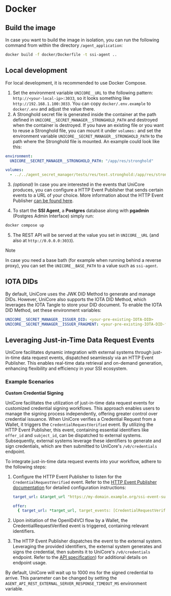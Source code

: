 # Docker

## Build the image

In case you want to build the image in isolation, you can run the following command from within the directory `/agent_application`:

```bash
docker build -f docker/Dockerfile -t ssi-agent ..
```

## Local development

For local development, it is recommended to use Docker Compose.

1. Set the environment variable `UNICORE__URL` to the following pattern: `http://<your-local-ip>:3033`, so it looks something like `http://192.168.1.100:3033`. You can copy `docker/.env.example` to `docker/.env` and adjust the value there.
2. A Stronghold secret file is generated inside the container at the path defined in `UNICORE__SECRET_MANAGER__STRONGHOLD_PATH` and destroyed when the container is destroyed.
   If you have an existing file or you want to reuse a Stronghold file, you can mount it under `volumes:` and set the environment variable `UNICORE__SECRET_MANAGER__STRONGHOLD_PATH` to the path where the Stronghold file is mounted.
   An example could look like this:

```yaml
environment:
  UNICORE__SECRET_MANAGER__STRONGHOLD_PATH: "/app/res/stronghold"

volumes:
  - ../../agent_secret_manager/tests/res/test.stronghold:/app/res/stronghold
```

3. _(optional)_ In case you are interested in the events that UniCore produces, you can configure a HTTP Event Publisher that sends
   certain events to a URL of your choice. More information about the HTTP Event Publisher [can be found here](../../agent_event_publisher_http/README.md).

4. To start the **SSI Agent**, a **Postgres** database along with **pgadmin** (Postgres Admin Interface) simply run:

```bash
docker compose up
```

5. The REST API will be served at the value you set in `UNICORE__URL` (and also at `http://0.0.0.0:3033`).

> [!NOTE]
> In case you need a base bath (for example when running behind a reverse proxy), you can set the `UNICORE__BASE_PATH` to a value such as `ssi-agent`.

## IOTA DIDs

By default, UniCore uses the JWK DID Method to generate and manage DIDs. However, UniCore also supports the IOTA DID
Method, which leverages the IOTA Tangle to store your DID document. To enable the IOTA DID Method, set these environment
variables:

```yaml
UNICORE__SECRET_MANAGER__ISSUER_DID: <your-pre-existing-IOTA-DID>
UNICORE__SECRET_MANAGER__ISSUER_FRAGMENT: <your-pre-existing-IOTA-DID-fragment>
```

## Leveraging Just-in-Time Data Request Events

UniCore facilitates dynamic integration with external systems through just-in-time data request events, dispatched seamlessly via an HTTP Event Publisher. This enables real-time data retrieval and on-demand generation, enhancing flexibility and efficiency in your SSI ecosystem.

### Example Scenarios

**Custom Credential Signing**

UniCore facilitates the utilization of just-in-time data request events for customized credential signing workflows. This approach enables users to manage the signing process independently, offering greater control over credential issuance. When UniCore verifies a Credential Request from a Wallet, it triggers the `CredentialRequestVerified` event. By utilizing the HTTP Event Publisher, this event, containing essential identifiers like `offer_id` and `subject_id`, can be dispatched to external systems. Subsequently, external systems leverage these identifiers to generate and sign credentials, which are then submitted to UniCore's `/v0/credentials` endpoint.

To integrate just-in-time data request events into your workflow, adhere to the following steps:

1. Configure the HTTP Event Publisher to listen for the `CredentialRequestVerified` event. Refer to the [HTTP Event Publisher documentation](../../agent_event_publisher_http/README.md) for detailed configuration instructions:

   ```yaml
   target_url: &target_url "https://my-domain.example.org/ssi-event-subscriber"

   offer:
     { target_url: *target_url, target_events: [CredentialRequestVerified] }
   ```

2. Upon initiation of the OpenID4VCI flow by a Wallet, the CredentialRequestVerified event is triggered, containing relevant identifiers.
3. The HTTP Event Publisher dispatches the event to the external system. Leveraging the provided identifiers, the external system generates and signs the credential, then submits it to UniCore's `/v0/credentials` endpoint. Refer to the [API specification](../../agent_api_rest/README.md)) for additional details on endpoint usage.

By default, UniCore will wait up to 1000 ms for the signed credential to arrive. This parameter can be changed by
setting the `AGENT_API_REST_EXTERNAL_SERVER_RESPONSE_TIMEOUT_MS` environment variable.
